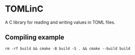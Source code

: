 # TOMLinC

A C library for reading and writing values in TOML files.

## Compiling example

```
rm -rf build && cmake -B build -S . && cmake --build build
```